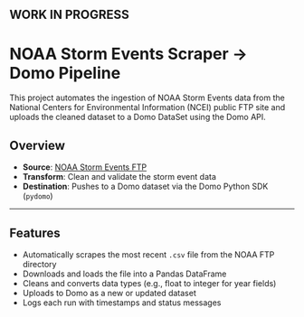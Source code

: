 ## WORK IN PROGRESS ##

# NOAA Storm Events Scraper → Domo Pipeline

This project automates the ingestion of NOAA Storm Events data from the National Centers for Environmental Information (NCEI) public FTP site and uploads the cleaned dataset to a Domo DataSet using the Domo API.

## Overview

-  **Source**: [NOAA Storm Events FTP](https://www.ncei.noaa.gov/pub/data/swdi/stormevents/csvfiles/)
-  **Transform**: Clean and validate the storm event data
-  **Destination**: Pushes to a Domo dataset via the Domo Python SDK (`pydomo`)

---

## Features

- Automatically scrapes the most recent `.csv` file from the NOAA FTP directory
- Downloads and loads the file into a Pandas DataFrame
- Cleans and converts data types (e.g., float to integer for year fields)
- Uploads to Domo as a new or updated dataset
- Logs each run with timestamps and status messages

